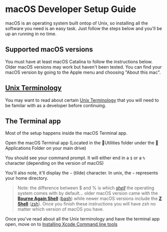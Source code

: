 # macOS Developer Setup Guide

macOS is an operating system built ontop of Unix, so installing all the software
you need is an easy task. Just follow the steps below and you'll be up an running
in no time.

## Supported macOS versions

You must have at least macOS Catalina to follow the instructions below. Older macOS
versions may work but haven't been tested. You can find your macOS version by
going to the Apple menu and choosing "About this mac".

## [Unix Terminology]

You may want to read about certain [Unix Terminology] that you will need to be familar with as a developer before continuing.

## The Terminal app

Most of the setup happens inside the macOS Terminal app.

Open the macOS Terminal app (Located in the 📁Utilities folder under the 📁Applications Folder on your main drive)

You should see your command prompt. It will either end in a `$` or a `%` character (depending on the version of macOS)

You'll also note, it'll display the `~` (tilde) character. In unix, the `~`
represents your home directory.

> Note: the difference between $ and % is which *[shell]* the operating system
> comes with by default... older macOS version came with the **[Bourne Again Shell]** ([bash])
> while newer macOS versions include the **[Z Shell]** ([zsh]).
> Once you finish these instructions you will have zsh no matter which version
> of macOS you have.

Once you've read about all the Unix terminology and have the terminal app open, move on to [Installing Xcode Command line tools]

[shell]:https://en.wikipedia.org/wiki/Shell_%28computing%29
[Ansible]:https://ansible.com
[Unix Terminology]:../resources/unix-terminology.md
[Bourne Again Shell]:https://www.gnu.org/software/bash/
[bash]:https://www.gnu.org/software/bash/
[Z Shell]:https://www.zsh.org/
[zsh]:https://www.zsh.org/
[Installing Xcode Command line tools]:xcode-command-line-tools-setup.md
